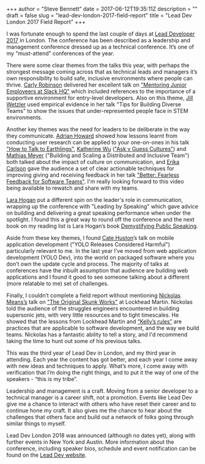 +++
author = "Steve Bennett"
date = 2017-06-12T19:35:11Z
description = ""
draft = false
slug = "lead-dev-london-2017-field-report"
title = "Lead Dev London 2017 Field Report"
+++

I was fortunate enough to spend the last couple of days at [Lead Developer 2017](http://2017.theleaddeveloper.com) in London. The conference has been described as a leadership and management conference dressed up as a technical conference. It’s one of my “must-attend” conferences of the year.

There were some clear themes from the talks this year, with perhaps the strongest message coming across that as technical leads and managers it’s own responsibility to build safe, inclusive environments where people can thrive. [Carly Robinson](https://twitter.com/carlyhasredhair) delivered her excellent talk on ["Mentoring Junior Employeers at Slack HQ"](https://speakerdeck.com/carlyhasredhair/mentoring-junior-engineers-at-slack-the-lead-developer-uk-2017) which included references to the importance of a supportive environment for entry-level developers. Also on this theme, [Jill Wetzler](https://twitter.com/JillWetzler) used empirical evidence in her talk "Tips for Building Diverse Teams" to show the issues that under-represented people face in STEM environments.

Another key themes was the need for leaders to be deliberate in the way they communicate. [Adrian Howard](https://twitter.com/adrianh) showed how lessons learnt from conducting user research can be applied to your one-on-ones in his talk ["How to Talk to Earthlings"](https://www.slideshare.net/adrianh/how-to-talk-to-earthlings), [Katherine Wu](https://twitter.com/kwugirl) (["Ask v Guess Cultures"](https://speakerdeck.com/kwugirl/ask-vs-guess-culture-communication-the-lead-developer-uk)) and [Mathias Meyer](https://twitter.com/roidrage) ("Building and Scaling a Distributed and Inclusive Team") both talked about the impact of culture on communication, and [Erika Carlson](https://twitter.com/eacarlson) gave the audience a set of clear actionable techniques for improving giving and receiving feedback in her talk ["Better: Fearless Feedback for Software Teams"](https://www.slideshare.net/ErikaCarlson4/better-fearless-feedback-for-software-teams). I'm really looking forward to this video being available to rewatch and share with my teams.

[Lara Hogan](https://twitter.com/lara_hogan) put a different spin on the leader's role in communication, wrapping up the conference with "Leading by Speaking" which gave advice on building and delivering a great speaking performance when under the spotlight. I found this a great way to round off the conference and the next book on my reading list is Lara Hogan’s book [Demystifying Public Speaking](https://abookapart.com/products/demystifying-public-speaking).

Aside from these key themes, I found [Cate Huston](https://twitter.com/catehstn)’s talk on mobile application development ("YOLO Releases Considered Harmful") particularly relevant to me. In the last year I’ve moved from web application development (YOLO Dev), into the world on packaged software where you don’t own the update cycle and process. The majority of talks at conferences have the inbuilt assumption that audience are building web applications and I found it good to see someone talking about a different (more relatable to me) set of challenges.

Finally, I couldn’t complete a field report without mentioning [Nickolas Means’s](https://twitter.com/nmeans) talk on ["The Original Skunk Works"](https://speakerdeck.com/nmeans/the-original-skunk-works-1) at Lockhead Martin. Nickolas told the audience of the struggles engineers encountered in building supersonic jets, with very little resources and to tight timescales. He showed that the lessons from Lockhead Martin and [“Kelly’s rules”](http://www.lockheedmartin.co.uk/us/aeronautics/skunkworks/14rules.html) are practices that are applicable to software development, and the way we build teams. Nickolas has a fantastic ability to tell a story, and I'd recommend taking the time to hunt out some of his previous talks.

This was the third year of Lead Dev in London, and my third year in attending. Each year the content has got better, and each year I come away with new ideas and techniques to apply. What’s more, I come away with verification that I’m doing the right things, and to put it the way of one of the speakers - “this is my tribe”.

Leadership and management is a craft. Moving from a senior developer to a technical manager is a career shift, not a promotion. Events like Lead Dev give me a chance to interact with others who have reset their career and to continue hone my craft. It also gives me the chance to hear about the challenges that others face and build out a network of folks going through similar things to myself.

Lead Dev London 2018 was announced (although no dates yet), along with further events in New York and Austin. More information about the conference, including speaker bios, schedule and event notification can be found on the [Lead Dev website](http://2017.theleaddeveloper.com/).
